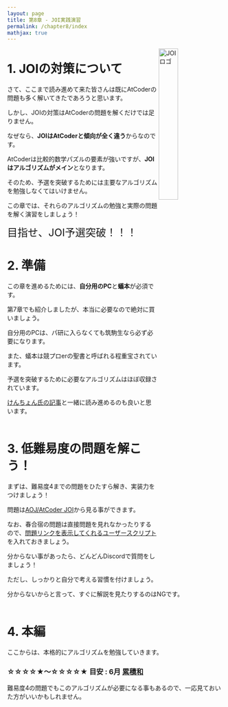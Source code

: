 ```yaml
---
layout: page
title: 第8章 - JOI実践演習
permalink: /chapter8/index
mathjax: true
---
```


<img src="/beginners/assets/chapter8/joi-logo-side.png" width="30%" alt="JOIロゴ" align="right">

# 1. JOIの対策について

さて、ここまで読み進めて来た皆さんは既にAtCoderの問題も多く解いてきたであろうと思います。

しかし、JOIの対策はAtCoderの問題を解くだけでは足りません。

なぜなら、**JOIはAtCoderと傾向が全く違う**からなのです。

AtCoderは比較的数学パズルの要素が強いですが、**JOIはアルゴリズムがメイン**となります。

そのため、予選を突破するためには主要なアルゴリズムを勉強しなくてはいけません。

この章では、それらのアルゴリズムの勉強と実際の問題を解く演習をしましょう！

<font size="5">目指せ、JOI予選突破！！！</font><br>

# 2. 準備

この章を進めるためには、**自分用のPC**と**蟻本**が必須です。

第7章でも紹介しましたが、本当に必要なので絶対に買いましょう。

自分用のPCは、パ研に入らなくても筑駒生なら必ず必要になります。

また、蟻本は競プロerの聖書と呼ばれる程重宝されています。

予選を突破するために必要なアルゴリズムはほぼ収録されています。

[けんちょん氏の記事](https://qiita.com/drken/items/e77685614f3c6bf86f44)と一緒に読み進めるのも良いと思います。<br><br>

# 3. 低難易度の問題を解こう！

まずは、難易度4までの問題をひたすら解き、実装力をつけましょう！

問題は[AOJ/AtCoder JOI](https://joi.goodbaton.com/)から見る事ができます。

なお、春合宿の問題は直接問題を見れなかったりするので、[問題リンクを表示してくれるユーザースクリプト](https://greasyfork.org/ja/scripts/382313-atcoderlinkcompletionforjoi)を入れておきましょう。

分からない事があったら、どんどんDiscordで質問をしましょう！

ただし、しっかりと自分で考える習慣を付けましょう。

分からないからと言って、すぐに解説を見たりするのはNGです。<br><br>

# 4. 本編

ここからは、本格的にアルゴリズムを勉強していきます。<br>

### ☆☆☆☆★〜☆☆☆☆★ 目安 : 6月 [累積和](./cumulative_sum)

難易度4の問題でもこのアルゴリズムが必要になる事もあるので、一応見ておいた方がいいかもしれません。